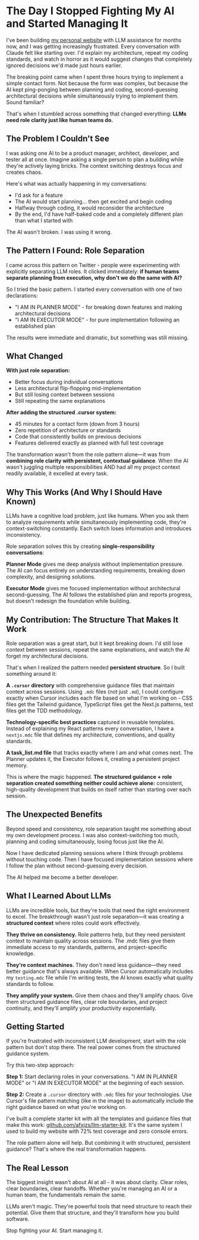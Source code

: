 # The Day I Stopped Fighting My AI and Started Managing It

I've been building [my personal website](https://doug.is) with LLM assistance for months now, and I was getting increasingly frustrated. Every conversation with Claude felt like starting over. I'd explain my architecture, repeat my coding standards, and watch in horror as it would suggest changes that completely ignored decisions we'd made just hours earlier.

The breaking point came when I spent three hours trying to implement a simple contact form. Not because the form was complex, but because the AI kept ping-ponging between planning and coding, second-guessing architectural decisions while simultaneously trying to implement them. Sound familiar?

That's when I stumbled across something that changed everything: **LLMs need role clarity just like human teams do.**

## The Problem I Couldn't See

I was asking one AI to be a product manager, architect, developer, and tester all at once. Imagine asking a single person to plan a building while they're actively laying bricks. The context switching destroys focus and creates chaos.

Here's what was actually happening in my conversations:
- I'd ask for a feature
- The AI would start planning... then get excited and begin coding
- Halfway through coding, it would reconsider the architecture
- By the end, I'd have half-baked code and a completely different plan than what I started with

The AI wasn't broken. I was using it wrong.

## The Pattern I Found: Role Separation

I came across this pattern on Twitter - people were experimenting with explicitly separating LLM roles. It clicked immediately: **if human teams separate planning from execution, why don't we do the same with AI?**

So I tried the basic pattern. I started every conversation with one of two declarations:
- "I AM IN PLANNER MODE" - for breaking down features and making architectural decisions
- "I AM IN EXECUTOR MODE" - for pure implementation following an established plan

The results were immediate and dramatic, but something was still missing.

## What Changed

**With just role separation:**
- Better focus during individual conversations
- Less architectural flip-flopping mid-implementation
- But still losing context between sessions
- Still repeating the same explanations

**After adding the structured .cursor system:**
- 45 minutes for a contact form (down from 3 hours)
- Zero repetition of architecture or standards
- Code that consistently builds on previous decisions
- Features delivered exactly as planned with full test coverage

The transformation wasn't from the role pattern alone—it was from **combining role clarity with persistent, contextual guidance**. When the AI wasn't juggling multiple responsibilities AND had all my project context readily available, it excelled at every task.

## Why This Works (And Why I Should Have Known)

LLMs have a cognitive load problem, just like humans. When you ask them to analyze requirements while simultaneously implementing code, they're context-switching constantly. Each switch loses information and introduces inconsistency.

Role separation solves this by creating **single-responsibility conversations**:

**Planner Mode** gives me deep analysis without implementation pressure. The AI can focus entirely on understanding requirements, breaking down complexity, and designing solutions.

**Executor Mode** gives me focused implementation without architectural second-guessing. The AI follows the established plan and reports progress, but doesn't redesign the foundation while building.

## My Contribution: The Structure That Makes It Work

Role separation was a great start, but it kept breaking down. I'd still lose context between sessions, repeat the same explanations, and watch the AI forget my architectural decisions.

That's when I realized the pattern needed **persistent structure**. So I built something around it:

**A `.cursor` directory** with comprehensive guidance files that maintain context across sessions. Using `.mdc` files (not just `.md`), I could configure exactly when Cursor includes each file based on what I'm working on - CSS files get the Tailwind guidance, TypeScript files get the Next.js patterns, test files get the TDD methodology.

**Technology-specific best practices** captured in reusable templates. Instead of explaining my React patterns every conversation, I have a `nextjs.mdc` file that defines my architecture, conventions, and quality standards.

**A task_list.md file** that tracks exactly where I am and what comes next. The Planner updates it, the Executor follows it, creating a persistent project memory.

This is where the magic happened. **The structured guidance + role separation created something neither could achieve alone:** consistent, high-quality development that builds on itself rather than starting over each session.

## The Unexpected Benefits

Beyond speed and consistency, role separation taught me something about my own development process. I was also context-switching too much, planning and coding simultaneously, losing focus just like the AI.

Now I have dedicated planning sessions where I think through problems without touching code. Then I have focused implementation sessions where I follow the plan without second-guessing every decision.

The AI helped me become a better developer.

## What I Learned About LLMs

LLMs are incredible tools, but they're tools that need the right environment to excel. The breakthrough wasn't just role separation—it was creating a **structured context** where roles could work effectively.

**They thrive on consistency.** Role patterns help, but they need persistent context to maintain quality across sessions. The .mdc files give them immediate access to my standards, patterns, and project-specific knowledge.

**They're context machines.** They don't need less guidance—they need better guidance that's always available. When Cursor automatically includes my `testing.mdc` file while I'm writing tests, the AI knows exactly what quality standards to follow.

**They amplify your system.** Give them chaos and they'll amplify chaos. Give them structured guidance files, clear role boundaries, and project continuity, and they'll amplify your productivity exponentially.

## Getting Started

If you're frustrated with inconsistent LLM development, start with the role pattern but don't stop there. The real power comes from the structured guidance system.

Try this two-step approach:

**Step 1:** Start declaring roles in your conversations. "I AM IN PLANNER MODE" or "I AM IN EXECUTOR MODE" at the beginning of each session.

**Step 2:** Create a `.cursor` directory with `.mdc` files for your technologies. Use Cursor's file pattern matching (like in the image) to automatically include the right guidance based on what you're working on.

I've built a complete starter kit with all the templates and guidance files that make this work: [github.com/afxjzs/llm-starter-kit](https://github.com/afxjzs/llm-starter-kit). It's the same system I used to build my website with 72% test coverage and zero console errors.

The role pattern alone will help. But combining it with structured, persistent guidance? That's where the real transformation happens.

## The Real Lesson

The biggest insight wasn't about AI at all - it was about clarity. Clear roles, clear boundaries, clear handoffs. Whether you're managing an AI or a human team, the fundamentals remain the same.

LLMs aren't magic. They're powerful tools that need structure to reach their potential. Give them that structure, and they'll transform how you build software.

Stop fighting your AI. Start managing it.
